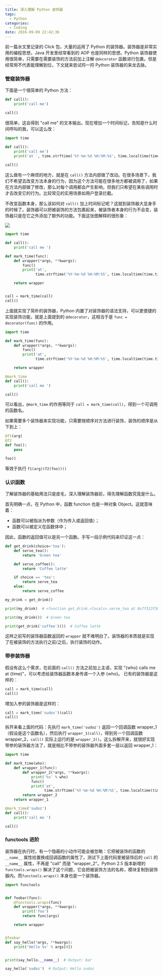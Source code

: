 ```yaml
---
title: 深入理解 Python 装饰器
tags:
  - Python
categories:
  - Coding
date: 2016-09-09 22:42:36
---
```



前一篇水文里记录的 Click 包，大量的运用了 Python 的装饰器。装饰器是非常实用的编程思想，Java 开发里经常看到的 AOP 也是同样的思想。Python 装饰器使用很简单，只需要在需要装饰的方法前加上注解 `@decorator` 函数进行包裹。但是经常用不代表能理解到位，下文就来尝试捋一捋 Python 装饰器的来龙去脉。

<!-- more -->

### 管窥装饰器

下面是一个很简单的 Python 方法：

```python
def call():
    print('call me')

call()
```

很简单，这会得到 "call me" 的文本输出。现在增加一个时间标记，告知是什么时间呼叫的我，可以这么改：

```python
import time

def call():
    print('call me')
    print('at ', time.strftime('%Y-%m-%d %H:%M:%S', time.localtime(time.time()))))
          
call()
```

这么做有一个麻烦的地方，就是在 `call()` 方法内部做了改动。在很多场景下，我们不希望去改变方法本身的行为，因为这个方法可能在很多地方都被调用了，如果在方法内部做了修改，那么对每个调用都会产生影响，但我们只希望在某些调用时才去改变它的行为。比较常见的实用场景如用户登录拦截。

不改变函数本身，那么该如何对 `call()` 加上时间标记呢？这就到装饰器大显身手的时候了。装饰器可以把被装饰的方法包裹起来，被装饰者本身的行为不会变，装饰器只是在它之外添加了额外的功能。下面这张图解释的很形象：

![](https://o70e8d1kb.qnssl.com/qxf2-gun-decorator1.jpg)

```python
import time

def call():
    print('call me ')

def mark_time(func):
    def wrapper(*args, **kwargs):
        func()
        print('at',
              time.strftime('%Y-%m-%d %H:%M:%S', time.localtime(time.time())))

    return wrapper


call = mark_time(call)
call()
```

上面就实现了简朴的装饰器，Python 内置了对装饰器的语法支持，可以更便捷的实现装饰功能，就是上面提到的 `@decorator`，这相当于是 `func = decorator(func)` 的作用。

```python
import time

def mark_time(func):
    def wrapper(*args, **kwargs):
        func()
        print('at',
              time.strftime('%Y-%m-%d %H:%M:%S', time.localtime(time.time())))

    return wrapper

@mark_time
def call():
    print('call me ')

call()
```

可以看出，`@mark_time` 的作用等同于 `call = mark_time(call)`，得到一个可调用的函数名。

如果需要多个装饰器来实现功能，只需要按顺序对方法进行装饰，装饰的顺序是从下到上：

```python
@f1(arg)
@f2
def foo():
    pass

foo()
```

等效于执行 `f1(arg)(f2(foo))()`

### 认识函数

了解装饰器的基础用法只是皮毛，深入理解装饰器前，得先理解函数究竟是什么。

首先明确一点，在 Python 中，函数 function 也是一种对象 Object。这就意味着：
  - 函数可以被指派为参数（作为传入或返回值）；
  - 函数可以被定义在函数体中；

因此，函数的返回值可以是另一个函数。手写一段示例代码来印证这一点：

```python
def get_drink(choice='tea'):
    def serve_tea():
        return 'Green tea'

    def serve_coffee():
        return 'Coffee latte'

    if choice == 'tea':
        return serve_tea
    else:
        return serve_coffee

my_drink = get_drink()

print(my_drink)  # <function get_drink.<locals>.serve_tea at 0x7f313f307f28>

print(my_drink())  # Green tea

print(get_drink('coffee')())  # Coffee latte
```

这样之前写的装饰器函数返回的 `wrapper` 就不难明白了。装饰器的本质就是实现了在被装饰的方法执行之前/之后，执行装饰的动作。

### 带参装饰器

假设有这么个需求，在前面的 `call()` 方法之前加上主语，实现 "{who} calls me at {time}"，可以考虑给装饰器函数本身传递一个入参 {who}。
已有的装饰器是这样的：

```python
call = mark_time(call)
call()
```

增加入参的装饰器是这样的：

```python
call = mark_time('sudoz')(call)
call()
```

拆开来看上面的代码：先执行 `mark_time('sudoz')` 返回一个回调函数 wrapper\_1（假设是这个函数名），然后执行 `wrapper_1(call)`，得到另一个回调函数 wrapper\_2，`call()` 实际上运行的是 `wrapper_2()`。这么拆解开来，就很好实现带参的装饰器方法了，就是相比不带参的装饰器外面多套一层以返回 wrapper\_1：

```python
import time

def mark_time(who):
    def wrapper_1(func):
        def wrapper_2(*args, **kwargs):
            print('%s' % who)
            func()
            print('at',
                  time.strftime('%Y-%m-%d %H:%M:%S', time.localtime(time.time())))
        return wrapper_2
    return wrapper_1

@mark_time('sudoz')
def call():
    print('call me ')

call()
```

### functools 进阶

装饰器在执行时，有一个隐蔽的小动作可能会被忽略：它把被装饰的函数的 `__name__` 属性给置换成回调函数的属性了。测试下上面代码里被装饰后的 `call` 的 `__name__` 属性，不再是 "call" 而是 "wrapper_2"。Python 2.5 版本新增的 `functools.wraps()` 解决了这个问题，它会把被装饰方法的名称，模块复制到装饰器内。而`functools.wraps()` 本身也是一个装饰器。

```python
import functools


def foobar(func):
    @functools.wraps(func)
    def wrapper(*args, **kwargs):
        print('foo')
        return func(args)

    return wrapper


@foobar
def say_hello(*args, **kwargs):
    print('Hello %s' % args[0])


print(say_hello.__name__)  # Output: bar

say_hello('sudoz')  # Output: Hello sudoz
```
